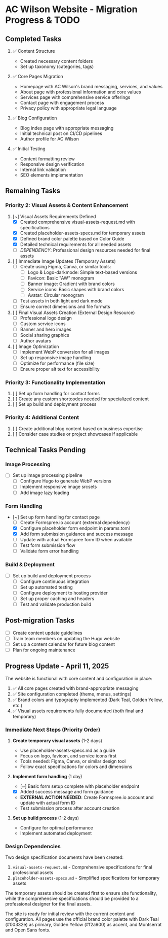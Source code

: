 # AC Wilson Website - Migration Progress & TODO

## Completed Tasks

1. ✅ Content Structure
   - Created necessary content folders
   - Set up taxonomy (categories, tags)

2. ✅ Core Pages Migration 
   - Homepage with AC Wilson's brand messaging, services, and values
   - About page with professional information and core values
   - Services page with comprehensive service offerings
   - Contact page with engagement process
   - Privacy policy with appropriate legal language

3. ✅ Blog Configuration
   - Blog index page with appropriate messaging
   - Initial technical post on CI/CD pipelines
   - Author profile for AC Wilson

4. ✅ Initial Testing
   - Content formatting review
   - Responsive design verification
   - Internal link validation
   - SEO elements implementation

## Remaining Tasks

### Priority 2: Visual Assets & Content Enhancement

1. [~] Visual Assets Requirements Defined
   - [x] Created comprehensive visual-assets-request.md with specifications
   - [x] Created placeholder-assets-specs.md for temporary assets
   - [x] Defined brand color palette based on Color Guide
   - [x] Detailed technical requirements for all needed assets
   - [ ] *DEPENDENCY*: Professional design resources needed for final assets

2. [ ] Immediate Image Updates (Temporary Assets)
   - [ ] Create using Figma, Canva, or similar tools:
     - [ ] Logo & Logo-darkmode: Simple text-based versions
     - [ ] Favicon: Basic "AW" monogram
     - [ ] Banner image: Gradient with brand colors
     - [ ] Service icons: Basic shapes with brand colors
     - [ ] Avatar: Circular monogram
   - [ ] Test assets in both light and dark mode
   - [ ] Ensure correct dimensions and file formats

3. [ ] Final Visual Assets Creation (External Design Resource)
   - [ ] Professional logo design
   - [ ] Custom service icons
   - [ ] Banner and hero images
   - [ ] Social sharing graphics
   - [ ] Author avatars
   
4. [ ] Image Optimization
   - [ ] Implement WebP conversion for all images
   - [ ] Set up responsive image handling
   - [ ] Optimize for performance (file size)
   - [ ] Ensure proper alt text for accessibility

### Priority 3: Functionality Implementation

1. [ ] Set up form handling for contact forms
2. [ ] Create any custom shortcodes needed for specialized content
3. [ ] Set up build and deployment process

### Priority 4: Additional Content

1. [ ] Create additional blog content based on business expertise
2. [ ] Consider case studies or project showcases if applicable

## Technical Tasks Pending

### Image Processing
- [ ] Set up image processing pipeline
  - [ ] Configure Hugo to generate WebP versions
  - [ ] Implement responsive image srcsets
  - [ ] Add image lazy loading

### Form Handling
- [~] Set up form handling for contact page
  - [ ] Create Formspree.io account (external dependency)
  - [x] Configure placeholder form endpoint in params.toml
  - [x] Add form submission guidance and success message
  - [ ] Update with actual Formspree form ID when available
  - [ ] Test form submission flow
  - [ ] Validate form error handling

### Build & Deployment
- [ ] Set up build and deployment process
  - [ ] Configure continuous integration
  - [ ] Set up automated testing
  - [ ] Configure deployment to hosting provider
  - [ ] Set up proper caching and headers
  - [ ] Test and validate production build

## Post-migration Tasks

- [ ] Create content update guidelines
- [ ] Train team members on updating the Hugo website
- [ ] Set up a content calendar for future blog content
- [ ] Plan for ongoing maintenance

## Progress Update - April 11, 2025

The website is functional with core content and configuration in place:

1. ✅ All core pages created with brand-appropriate messaging
2. ✅ Site configuration completed (theme, menus, settings)
3. ✅ Brand colors and typography implemented (Dark Teal, Golden Yellow, etc.)
4. ✅ Visual assets requirements fully documented (both final and temporary)

### Immediate Next Steps (Priority Order)

1. **Create temporary visual assets** (1-2 days)
   - Use placeholder-assets-specs.md as a guide
   - Focus on logo, favicon, and service icons first
   - Tools needed: Figma, Canva, or similar design tool
   - Follow exact specifications for colors and dimensions

2. **Implement form handling** (1 day)
   - [~] Basic form setup complete with placeholder endpoint
   - [x] Added success message and form guidance
   - **EXTERNAL ACTION NEEDED**: Create Formspree.io account and update with actual form ID
   - Test submission process after account creation

3. **Set up build process** (1-2 days)
   - Configure for optimal performance
   - Implement automated deployment

### Design Dependencies

Two design specification documents have been created:

1. `visual-assets-request.md` - Comprehensive specifications for final professional assets
2. `placeholder-assets-specs.md` - Simplified specifications for temporary assets

The temporary assets should be created first to ensure site functionality, while the comprehensive specifications should be provided to a professional designer for the final assets.

The site is ready for initial review with the current content and configuration. All pages use the official brand color palette with Dark Teal (#00332e) as primary, Golden Yellow (#f2a900) as accent, and Montserrat and Open Sans fonts.
